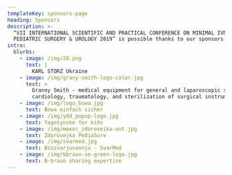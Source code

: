 ```yaml
---
templateKey: sponsors-page
heading: Sponsors
description: >-
  “VII INTERNATIONAL SCIENTIFIC AND PRACTICAL CONFERENCE ON MINIMAL IVNASIVE
  PEDIATRIC SURGERY & UROLOGY 2019” is possible thanks to our sponsors:
intro:
  blurbs:
    - image: /img/28.png
      text: |
        KARL STORZ Ukraine
    - image: /img/grany-smith-logo-color.jpg
      text: >
        Granny Smith - medical equipment for general and laparoscopic surgery,
        cardiology, traumatology, and sterilization of surgical instruments
    - image: /img/logo_bowa.jpg
      text: Bowa einfach sicher
    - image: /img/ydd_popup-logo.jpg
      text: Yagotynske for kids
    - image: /img/макет_zdoroveika-out.jpg
      text: Zdorovejka PediaSure
    - image: /img/svarmed.jpg
      text: Biozvarjuvannja - SvarMed
    - image: /img/bbraun-se-green-logo.jpg
      text: B-braun sharing expertise
---
```


